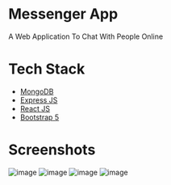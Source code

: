 # Messenger App
A Web Application To Chat With People Online

# Tech Stack
<ul>
  <li><a href="https://www.mongodb.com/">MongoDB</a></li>
  <li><a href="https://expressjs.com/">Express JS</a></li>
  <li><a href="https://reactjs.org/">React JS</a></li>
  <li><a href="https://getbootstrap.com/">Bootstrap 5</a></li>
</ul>

# Screenshots
![image](https://user-images.githubusercontent.com/43224845/192934769-e4fb7645-06a5-4175-95b5-d0d84ae4bda7.png)
![image](https://user-images.githubusercontent.com/43224845/192934850-844081a9-68f9-4cfa-a3f6-2f8f8d723083.png)
![image](https://user-images.githubusercontent.com/43224845/192934896-e7f1f7c3-1947-49b5-8967-188425687b3f.png)
![image](https://user-images.githubusercontent.com/43224845/192934913-5ad55547-a044-44a6-9587-5e1a9ba72656.png)
